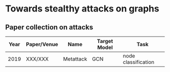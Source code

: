 # Towards stealthy attacks on graphs

## Paper collection on attacks


| Year | Paper/Venue |Name| Target Model | Task|
| ------ | ------ | ------ | ------ | ------ | 
| 2019 | XXX/XXX | Metattack | GCN | node classification|

